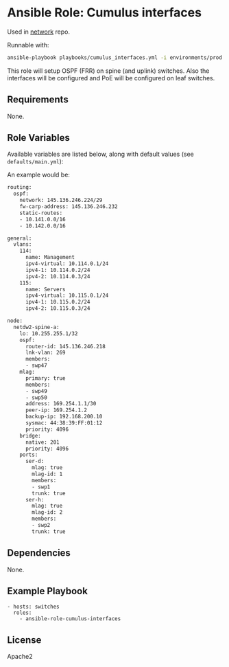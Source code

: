 # Ansible Role: Cumulus interfaces

Used in [network](https://github.com/naturalis/network/) repo.

Runnable with:
```bash
ansible-playbook playbooks/cumulus_interfaces.yml -i environments/prod
```

This role will setup OSPF (FRR) on spine (and uplink) switches. Also the interfaces will be configured and PoE will be configured on leaf switches.

## Requirements

None.

## Role Variables

Available variables are listed below, along with default values (see `defaults/main.yml`):

An example would be:

```bash
routing:
  ospf:
    network: 145.136.246.224/29
    fw-carp-address: 145.136.246.232
    static-routes:
    - 10.141.0.0/16
    - 10.142.0.0/16

general:
  vlans:
    114:
      name: Management
      ipv4-virtual: 10.114.0.1/24
      ipv4-1: 10.114.0.2/24
      ipv4-2: 10.114.0.3/24
    115:
      name: Servers
      ipv4-virtual: 10.115.0.1/24
      ipv4-1: 10.115.0.2/24
      ipv4-2: 10.115.0.3/24

node:
  netdw2-spine-a:
    lo: 10.255.255.1/32
    ospf:
      router-id: 145.136.246.218
      lnk-vlan: 269
      members:
      - swp47
    mlag:
      primary: true
      members:
      - swp49
      - swp50
      address: 169.254.1.1/30
      peer-ip: 169.254.1.2
      backup-ip: 192.168.200.10
      sysmac: 44:38:39:FF:01:12
      priority: 4096
    bridge:
      native: 201
      priority: 4096
    ports:
      ser-d:
        mlag: true
        mlag-id: 1
        members:
        - swp1
        trunk: true
      ser-h:
        mlag: true
        mlag-id: 2
        members:
        - swp2
        trunk: true
```

## Dependencies

None.

## Example Playbook

    - hosts: switches
      roles:
        - ansible-role-cumulus-interfaces

## License

Apache2
